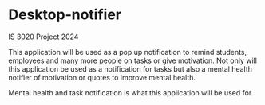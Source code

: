 # Desktop-notifier
IS 3020 Project 2024



This application will be used as a pop up notification to remind students, employees and many more people on tasks or give motivation.
Not only will this application be used as a notification for tasks but also a mental health notifier of motivation or quotes to improve mental health. 


Mental health and task notification is what this application will be used for.
